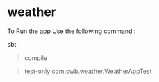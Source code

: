 # weather


To Run the app Use the following command : 

sbt 

>compile 

>test-only com.cwb.weather.WeatherAppTest
